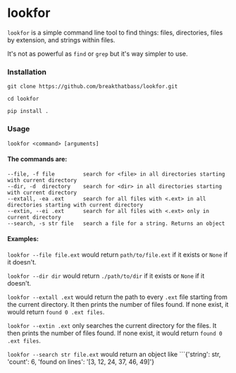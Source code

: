 # lookfor

```lookfor``` is a simple command line tool to find things: files, directories, files by extension, and strings within files.

It's not as powerful as ```find``` or ```grep``` but it's way simpler to use. 

### Installation

```git clone https://github.com/breakthatbass/lookfor.git```

```cd lookfor```

```pip install .```


### Usage

```lookfor <command> [arguments]```

#### The commands are:
```
--file, -f file         search for <file> in all directories starting with current directory
--dir, -d  directory    search for <dir> in all directories starting with current directory
--extall, -ea .ext      search for all files with <.ext> in all directories starting with current directory
--extin, --ei .ext      search for all files with <.ext> only in current directory
--search, -s str file   search a file for a string. Returns an object
```

#### Examples:
```lookfor --file file.ext``` would return ```path/to/file.ext``` if it exists or ```None``` if it doesn't.

```lookfor --dir dir``` would return ```./path/to/dir``` if it exists or  ```None``` if it doesn't.

```lookfor --extall .ext``` would return the path to every ```.ext``` file starting from the current directory. It then prints the number of files found. If none exist, it would return ```found 0 .ext files```.

```lookfor --extin .ext``` only searches the current directory for the files. It then prints the number of files found. If none exist, it would return ```found 0 .ext files```.

```lookfor --search str file.ext``` would return an object like ```{'string': str, 'count': 6, 'found on lines': '[3, 12, 24, 37, 46, 49]'}
